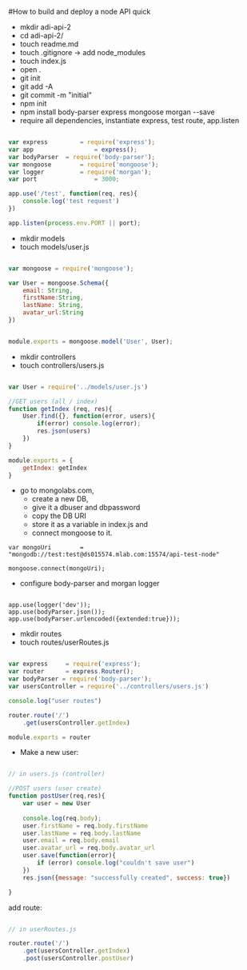 #How to build and deploy a node API quick

* mkdir adi-api-2
* cd adi-api-2/
* touch readme.md
* touch .gitignore -> add node_modules
* touch index.js
* open .
* git init
* git add -A
* git commit -m "initial"
* npm init
* npm install body-parser express mongoose morgan --save
* require all dependencies, instantiate express, test route, app.listen

```javascript

var express 		= require('express');
var app 				= express();
var bodyParser 	= require('body-parser');
var mongoose 		= require('mongoose');
var logger 			= require('morgan');
var port 				= 3000;

app.use('/test', function(req, res){
	console.log('test request')
})

app.listen(process.env.PORT || port);

```

* mkdir models
* touch models/user.js

```javascript

var mongoose = require('mongoose');

var User = mongoose.Schema({
    email: String,
    firstName:String,
    lastName: String,
    avatar_url:String
})


module.exports = mongoose.model('User', User);

```

* mkdir controllers
* touch controllers/users.js


```javascript

var User = require('../models/user.js')

//GET users (all / index)
function getIndex (req, res){
	User.find({}, function(error, users){
		if(error) console.log(error);
		res.json(users)
	})
}

module.exports = {
	getIndex: getIndex
}

```


* go to mongolabs.com, 
	* create a new DB, 
	* give it a dbuser and dbpassword
	* copy the DB URI
	* store it as a variable in index.js and 
	* connect mongoose to it. 


```
var mongoUri 		= "mongodb://test:test@ds015574.mlab.com:15574/api-test-node"

mongoose.connect(mongoUri);

```

* configure body-parser and morgan logger 

```

app.use(logger('dev'));
app.use(bodyParser.json());
app.use(bodyParser.urlencoded({extended:true}));

```

* mkdir routes
* touch routes/userRoutes.js

```javascript

var express 	= require('express');
var router 		= express.Router();
var bodyParser = require('body-parser');
var usersController = require('../controllers/users.js')

console.log("user routes")

router.route('/')
	.get(usersController.getIndex)

module.exports = router


```


* Make a new user:

```javascript

// in users.js (controller)

//POST users (user create)
function postUser(req,res){
	var user = new User
	
	console.log(req.body);
	user.firstName = req.body.firstName
	user.lastName = req.body.lastName
	user.email = req.body.email
	user.avatar_url = req.body.avatar_url
	user.save(function(error){
		if (error) console.log("couldn't save user")
	})
	res.json({message: "successfully created", success: true})

}

```

add route:

```javascript

// in userRoutes.js

router.route('/')
	.get(usersController.getIndex)
	.post(usersController.postUser)

```














